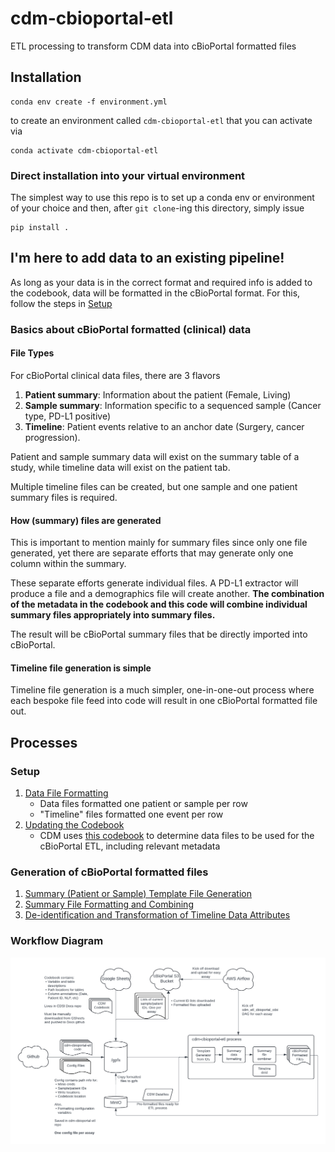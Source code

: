 # cdm-cbioportal-etl
ETL processing to transform CDM data into cBioPortal formatted files


## Installation
```
conda env create -f environment.yml
```


to create an environment called `cdm-cbioportal-etl` that you can activate via

```
conda activate cdm-cbioportal-etl
```


### Direct installation into your virtual environment
The simplest way to use this repo is to set up a conda env or environment of your choice
and then, after `git clone`-ing this directory, simply issue

```
pip install .
```


## I'm here to add data to an existing pipeline!
As long as your data is in the correct format and required info is added to the codebook, data will be formatted in the cBioPortal format. For this, follow the steps in [Setup](#processes)   

### Basics about cBioPortal formatted (clinical) data
#### File Types
For cBioPortal clinical data files, there are 3 flavors
1) **Patient summary**: Information about the patient (Female, Living)
2) **Sample summary**: Information specific to a sequenced sample (Cancer type, PD-L1 positive)
3) **Timeline**: Patient events relative to an anchor date (Surgery, cancer progression).

Patient and sample summary data will exist on the summary table of a study, while timeline data will exist on the patient tab. 

Multiple timeline files can be created, but one sample and one patient summary files is required. 

#### How (summary) files are generated
This is important to mention mainly for summary files since only one file generated, yet there are separate efforts that may generate only one column within the summary. 

These separate efforts generate individual files. A PD-L1 extractor will produce a file and a demographics file will create another. **The combination of the metadata in the codebook and this code will combine individual summary files appropriately into summary files.** 

The result will be cBioPortal summary files that be directly imported into cBioPortal.

#### Timeline file generation is simple
Timeline file generation is a much simpler, one-in-one-out process where each bespoke file feed into code will result in one cBioPortal formatted file out.   


## Processes
### Setup
1) [Data File Formatting](./docs/data_file_formatting.md)
    - Data files formatted one patient or sample per row 
    - "Timeline" files formatted one event per row  
2) [Updating the Codebook](./docs/modifying_the_codebook.md)
   - CDM uses [this codebook](https://docs.google.com/spreadsheets/d/1po0GdSwqmmXibz4e-7YvTPUbXpi0WYv3c2ImdHXxyuc/edit?usp=sharing) to determine data files to be used for the cBioPortal ETL, including relevant metadata

### Generation of cBioPortal formatted files

1) [Summary (Patient or Sample) Template File Generation](./docs/summary_template_generation.md)
2) [Summary File Formatting and Combining](./docs/summary_template_generation.md)
3) [De-identification and Transformation of Timeline Data Attributes](./docs/timeline_files.md)

### Workflow Diagram
![cdm-cbioportal-etl workflow](https://github.com/clinical-data-mining/cdm-cbioportal-etl/blob/main/docs/CDM-cBioPortal-ETL%20Process.png)




